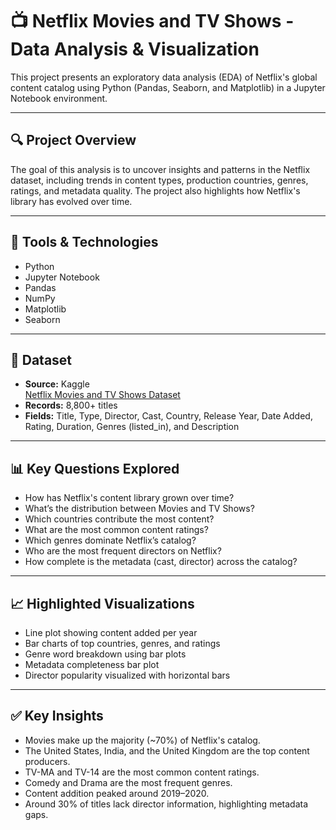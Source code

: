 # 📺 Netflix Movies and TV Shows - Data Analysis & Visualization

This project presents an exploratory data analysis (EDA) of Netflix's global content catalog using Python (Pandas, Seaborn, and Matplotlib) in a Jupyter Notebook environment.

---

## 🔍 Project Overview

The goal of this analysis is to uncover insights and patterns in the Netflix dataset, including trends in content types, production countries, genres, ratings, and metadata quality. The project also highlights how Netflix's library has evolved over time.

---

## 🧰 Tools & Technologies

- Python
- Jupyter Notebook
- Pandas
- NumPy
- Matplotlib
- Seaborn

---

## 📁 Dataset

- **Source:** Kaggle  
  [Netflix Movies and TV Shows Dataset](https://www.kaggle.com/code/bansodesandeep/netflix-movies-and-tv-shows-clustering/input)
- **Records:** 8,800+ titles
- **Fields:** Title, Type, Director, Cast, Country, Release Year, Date Added, Rating, Duration, Genres (listed_in), and Description

---

## 📊 Key Questions Explored

- How has Netflix's content library grown over time?
- What’s the distribution between Movies and TV Shows?
- Which countries contribute the most content?
- What are the most common content ratings?
- Which genres dominate Netflix’s catalog?
- Who are the most frequent directors on Netflix?
- How complete is the metadata (cast, director) across the catalog?

---

## 📈 Highlighted Visualizations

- Line plot showing content added per year
- Bar charts of top countries, genres, and ratings
- Genre word breakdown using bar plots
- Metadata completeness bar plot
- Director popularity visualized with horizontal bars

---

## ✅ Key Insights

- Movies make up the majority (~70%) of Netflix's catalog.
- The United States, India, and the United Kingdom are the top content producers.
- TV-MA and TV-14 are the most common content ratings.
- Comedy and Drama are the most frequent genres.
- Content addition peaked around 2019–2020.
- Around 30% of titles lack director information, highlighting metadata gaps.
